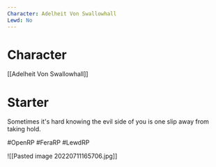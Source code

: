 ```yaml
---
Character: Adelheit Von Swallowhall
Lewd: No
---
```

# Character
[[Adelheit Von Swallowhall]]

# Starter
Sometimes it's hard knowing the evil side of you is one slip away from taking hold.  

#OpenRP #FeraRP #LewdRP 

![[Pasted image 20220711165706.jpg]]